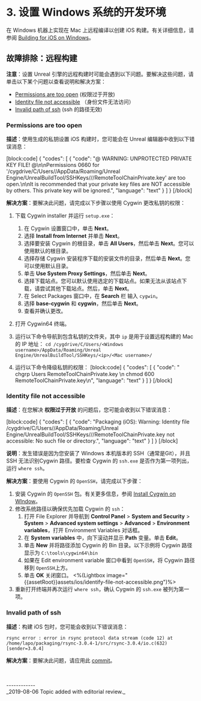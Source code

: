

# 3. 设置 Windows 系统的开发环境

在 Windows 机器上实现在 Mac 上远程编译以创建 iOS 构建。有关详细信息，请参阅 [Building for iOS on Windows](https://docs.unrealengine.com/en-US/Platforms/Mobile/iOS/Windows/index.html)。

## 故障排除：远程构建

**注意**：设置 Unreal 引擎的远程构建时可能会遇到以下问题。要解决这些问题，请单击以下某个问题以查看说明和解决方案：

- [Permissions are too open](#permissions-are-too-open) (权限过于开放)
- [Identity file not accessible](#identity-file-not-accessible) （身份文件无法访问）
- [Invalid path of ssh](#invalid-path-of-ssh) (ssh 的路径无效)

### Permissions are too open

**描述**：使用生成的私钥设置 iOS 构建时，您可能会在 Unreal 编辑器中收到以下错误消息：

[block:code]
{
  "codes": [
  {
      "code": "@ WARNING: UNPROTECTED PRIVATE KEY FILE! @\n\nPermissions 0660 for '/cygdrive/C/Users/<username>/AppData/Roaming/Unreal Engine/UnrealBuildTool/SSHKeys/<ip>/<username>/RemoteToolChainPrivate.key' are too open.\n\nIt is recommended that your private key files are NOT accessible by others. This private key will be ignored.",
      "language": "text"
    }
  ]
}
[/block]

**解决方案**：要解决此问题，请完成以下步骤以使用 Cygwin 更改私钥的权限：

1. 下载 Cygwin installer 并运行 `setup.exe`：

    1. 在 Cygwin 设置窗口中，单击 **Next**。
    2. 选择 **Install from Internet** 并单击 **Next**。
    3. 选择要安装 Cygwin 的根目录，单击 **All Users**，然后单击 **Next**。您可以使用默认的根目录。
    4. 选择存储 Cygwin 安装程序下载的安装文件的目录，然后单击 **Next**。您可以使用默认目录。
    5. 单击 **Use System Proxy Settings**，然后单击 **Next**。
    6. 选择下载站点。您可以默认使用选定的下载站点。如果无法从该站点下载，请尝试其他下载站点。然后，单击 **Next**。
    7. 在 Select Packages 窗口中，在 **Search** 栏 输入 `cygwin`。
    8. 选择 **base-cygwin** 和 **cygwin**，然后单击 **Next**。
    9. 查看并确认更改。
2. 打开 Cygwin64 终端。
3. 运行以下命令导航到包含私钥的文件夹，其中 `ip` 是用于设置远程构建的 Mac 的 IP 地址：
   `cd /cygdrive/C/Users/<Windows username>/AppData/Roaming/Unreal Engine/UnrealBuildTool/SSHKeys/<ip>/<Mac username>/`
4. 运行以下命令降级私钥的权限：
   [block:code]
{
  "codes": [
  {
      "code": "   chgrp Users RemoteToolChainPrivate.key \n chmod 600 RemoteToolChainPrivate.key\n",
      "language": "text"
    }
  ]
}
[/block]

### Identity file not accessible

**描述**：在您解决 **权限过于开放** 的问题后，您可能会收到以下错误消息：

[block:code]
{
  "codes": [
  {
      "code": "Packaging (iOS):   Warning: Identity file /cygdrive/C/Users/<username>/AppData/Roaming/Unreal Engine/UnrealBuildTool/SSHKeys/<ip>/<username>/RemoteToolChainPrivate.key not accessible: No such file or directory.",
      "language": "text"
    }
  ]
}
[/block]

**说明**：发生错误是因为您安装了 Windows 本机版本的 SSH（通常是Git），并且 SSH 无法识别Cygwin 路径。要检查 Cygwin 的 `ssh.exe` 是否作为第一项列出，运行  `where ssh`。

**解决方案**：要使用 Cygwin 的 `OpenSSH`，请完成以下步骤：

1. 安装 Cygwin 的 `OpenSSH` 包。有关更多信息，参阅 [Install Cygwin on WIndow](https://pantheon.io/docs/cygwin-windows/)。
2. 修改系统路径以确保优先加载 Cygwin 的 `ssh`：
    1. 打开 File Explorer 并导航到 **Control Panel** > **System and Security** > **System** > **Advanced system settings** > **Advanced** > **Environment variables**，打开 Environment Variables 对话框。
    2. 在 **System variables** 中，向下滚动并显示 **Path** 变量。单击 **Edit**。
    3. 单击 **New** 并将路径添加 Cygwin 的 Bin 目录。以下示例将 Cygwin 路径显示为 `C:\tools\cygwin64\bin`
    4. 如果在 Edit environment variable 窗口中看到 `OpenSSH`，将 Cygwin 路径移到 `OpenSSH`上方。
    5. 单击 **OK** 关闭窗口。
    <%(Lightbox image="{{assetRoot}}assets/ios/identify-file-not-accessible.png")%>
3. 重新打开终端并再次运行 `where ssh`，确认 Cygwin 的 `ssh.exe` 被列为第一项。

### Invalid path of ssh

**描述**：构建 iOS 包时，您可能会收到以下错误消息：

`rsync error : error in rsync protocol data stream (code 12) at /home/lapo/packaging/rsync-3.0.4-1/src/rsync-3.0.4/io.c(632) [sender=3.0.4]`

**解决方案**：要解决此问题，请应用此 [commit](https://github.com/EpicGames/UnrealEngine/commit/3ab2ab6cebd701e051a70a4f92d278494701e737)。

<br/>
<br/>------------<br/>
_2019-08-06 Topic added with editorial review._
